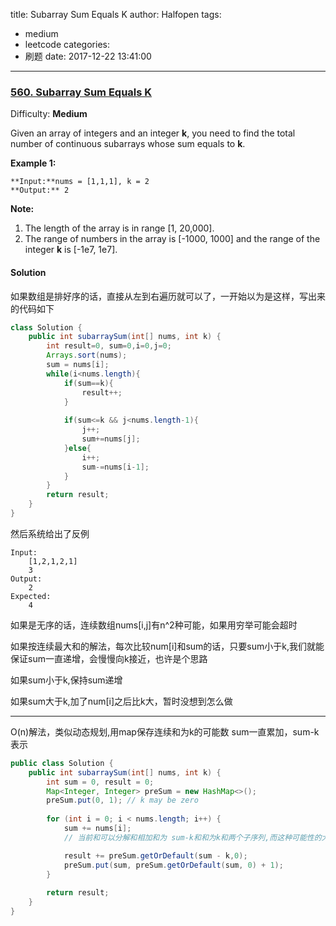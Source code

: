 title: Subarray Sum Equals K
author: Halfopen
tags:
  - medium
  - leetcode
categories:
  - 刷题
date: 2017-12-22 13:41:00
---
### [560\. Subarray Sum Equals K](https://leetcode.com/problems/subarray-sum-equals-k/description/)

Difficulty: **Medium**

Given an array of integers and an integer **k**, you need to find the total number of continuous subarrays whose sum equals to **k**.

**Example 1:**  

```
**Input:**nums = [1,1,1], k = 2
**Output:** 2
```

**Note:**  

1.  The length of the array is in range [1, 20,000].
2.  The range of numbers in the array is [-1000, 1000] and the range of the integer **k** is [-1e7, 1e7].

#### Solution
如果数组是排好序的话，直接从左到右遍历就可以了，一开始以为是这样，写出来的代码如下
```java
class Solution {
    public int subarraySum(int[] nums, int k) {
        int result=0, sum=0,i=0,j=0;
        Arrays.sort(nums);
        sum = nums[i];
        while(i<nums.length){
            if(sum==k){
                result++;
            }
            
            if(sum<=k && j<nums.length-1){
                j++;
                sum+=nums[j];
            }else{
                i++;
                sum-=nums[i-1];
            }
        }
        return result;
    }
}
```
然后系统给出了反例

    Input:
        [1,2,1,2,1]
        3
    Output:
        2
    Expected:
        4
        
如果是无序的话，连续数组nums[i,j]有n^2种可能，如果用穷举可能会超时

如果按连续最大和的解法，每次比较num[i]和sum的话，只要sum小于k,我们就能保证sum一直递增，会慢慢向k接近，也许是个思路

如果sum小于k,保持sum递增

如果sum大于k,加了num[i]之后比k大，暂时没想到怎么做

----
O(n)解法，类似动态规划,用map保存连续和为k的可能数 sum一直累加，sum-k表示
```java
public class Solution {
    public int subarraySum(int[] nums, int k) {
        int sum = 0, result = 0;
        Map<Integer, Integer> preSum = new HashMap<>();
        preSum.put(0, 1); // k may be zero
        
        for (int i = 0; i < nums.length; i++) {
            sum += nums[i];
            // 当前和可以分解和相加和为 sum-k和和为k和两个子序列,而这种可能性的大小，取决于和为sum-k的个数 

            result += preSum.getOrDefault(sum - k,0);  
            preSum.put(sum, preSum.getOrDefault(sum, 0) + 1);
        }
        
        return result;
    }
}
```